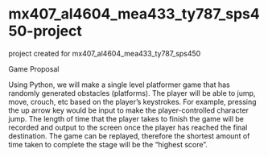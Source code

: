 # mx407_al4604_mea433_ty787_sps450-project
project created for mx407_al4604_mea433_ty787_sps450

Game Proposal

Using Python, we will make a single level platformer game that has randomly generated obstacles (platforms). The player will be able to jump, move, crouch, etc based on the player’s keystrokes. For example, pressing the up arrow key would be input to make the player-controlled character jump. The length of time that the player takes to finish the game will be recorded and output to the screen once the player has reached the final destination. The game can be replayed, therefore the shortest amount of time taken to complete the stage will be the “highest score”.

